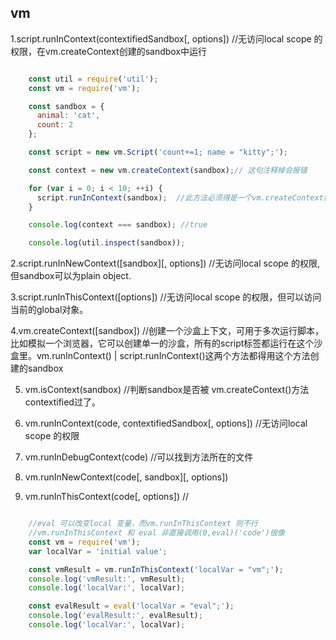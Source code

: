## vm

1.script.runInContext(contextifiedSandbox[, options])  //无访问local scope 的权限，在vm.createContext创建的sandbox中运行

```javascript

	const util = require('util');
	const vm = require('vm');

	const sandbox = {
	  animal: 'cat',
	  count: 2
	};

	const script = new vm.Script('count+=1; name = "kitty";');

	const context = new vm.createContext(sandbox);// 这句注释掉会报错

	for (var i = 0; i < 10; ++i) {
	  script.runInContext(sandbox);  //此方法必须得是一个vm.createContext创建的sanbox，才能运行
	}

	console.log(context === sandbox); //true

	console.log(util.inspect(sandbox));

```


2.script.runInNewContext([sandbox][, options])  //无访问local scope 的权限,但sandbox可以为plain object.

3.script.runInThisContext([options]) //无访问local scope 的权限，但可以访问当前的global对象。


4.vm.createContext([sandbox]) //创建一个沙盒上下文，可用于多次运行脚本，比如模拟一个浏览器，它可以创建单一的沙盒，所有的script标签都运行在这个沙盒里。vm.runInContext() | script.runInContext()这两个方法都得用这个方法创建的sandbox


5. vm.isContext(sandbox) //判断sandbox是否被 vm.createContext()方法 contextified过了。


6. vm.runInContext(code, contextifiedSandbox[, options]) //无访问local scope 的权限


7. vm.runInDebugContext(code) //可以找到方法所在的文件

8. vm.runInNewContext(code[, sandbox][, options])

9. vm.runInThisContext(code[, options]) // 

```javascript

	//eval 可以改变local 变量，而vm.runInThisContext 则不行
	//vm.runInThisContext 和 eval 非直接调用(0,eval)('code')很像
	const vm = require('vm');
	var localVar = 'initial value';

	const vmResult = vm.runInThisContext('localVar = "vm";');
	console.log('vmResult:', vmResult);
	console.log('localVar:', localVar);

	const evalResult = eval('localVar = "eval";');
	console.log('evalResult:', evalResult);
	console.log('localVar:', localVar);

```


